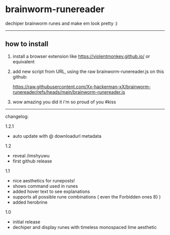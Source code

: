 # brainworm-runereader
dechiper brainworm runes and make em look pretty :)

---

## how to install

1. install a browser extension like https://violentmonkey.github.io/ or equivalent
2. add new script from URL, using the raw brainworm-runereader.js on this github:
   
   https://raw.githubusercontent.com/Xx-hackerman-xX/brainworm-runereader/refs/heads/main/brainworm-runereader.js
4. wow amazing you did it i'm so proud of you #kiss
---

changelog:

1.2.1
- auto update with @ downloadurl metadata

1.2
- reveal /imshyuwu
- first github release

1.1
- nice aesthetics for runeposts!
- shows command used in runes
- added hover text to see explanations
- supports all possible rune combinations ( even the Forbidden ones 8} )
- added herobrine

1.0
- initial release
- dechiper and display runes with timeless monospaced lime aesthetic
